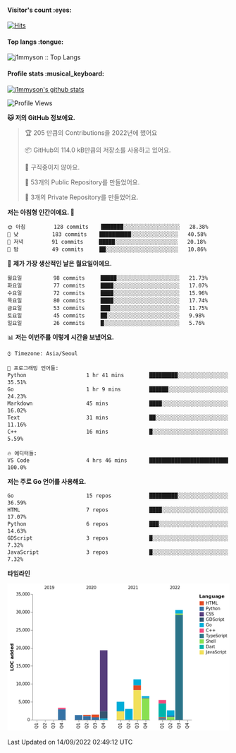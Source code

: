 <h4>Visitor's count :eyes:</h4>

[![Hits](https://hits.seeyoufarm.com/api/count/incr/badge.svg?url=https%3A%2F%2Fgithub.com%2Fj1mmyson&count_bg=%2379C83D&title_bg=%23555555&icon=&icon_color=%23E7E7E7&title=hits&edge_flat=false)](https://hits.seeyoufarm.com)

<h4>Top langs :tongue:</h4>

<p><img src="https://github-readme-stats.vercel.app/api/top-langs/?username=j1mmyson&hide=html&langs_count=8&theme=tokyonight&layout=compact" alt="j1mmyson :: Top Langs" /></p>

<h4>Profile stats :musical_keyboard:</h4>

[![j1mmyson's github stats](https://github-readme-stats.vercel.app/api?username=j1mmyson&show_icons=true&theme=merko&hide=["contribs","issues"])](https://github.com/j1mmyson)

<!--START_SECTION:waka-->
![Profile Views](http://img.shields.io/badge/Profile%20Views-0-blue)

**🐱 저의 GitHub 정보에요.** 

> 🏆 205 만큼의 Contributions을 2022년에 했어요
 > 
> 📦 GitHub의 114.0 kB만큼의 저장소를 사용하고 있어요. 
 > 
> 🚫 구직중이지 않아요.
 > 
> 📜 53개의 Public Repository를 만들었어요. 
 > 
> 🔑 3개의 Private Repository를 만들었어요.  
 > 
**저는 아침형 인간이에요. 🐤** 

```text
🌞 아침         128 commits    ███████░░░░░░░░░░░░░░░░░░   28.38% 
🌆 낮　         183 commits    ██████████░░░░░░░░░░░░░░░   40.58% 
🌃 저녁         91 commits     █████░░░░░░░░░░░░░░░░░░░░   20.18% 
🌙 밤　         49 commits     ██░░░░░░░░░░░░░░░░░░░░░░░   10.86%

```
📅 **제가 가장 생산적인 날은 월요일이에요.** 

```text
월요일          98 commits     █████░░░░░░░░░░░░░░░░░░░░   21.73% 
화요일          77 commits     ████░░░░░░░░░░░░░░░░░░░░░   17.07% 
수요일          72 commits     ████░░░░░░░░░░░░░░░░░░░░░   15.96% 
목요일          80 commits     ████░░░░░░░░░░░░░░░░░░░░░   17.74% 
금요일          53 commits     ███░░░░░░░░░░░░░░░░░░░░░░   11.75% 
토요일          45 commits     ██░░░░░░░░░░░░░░░░░░░░░░░   9.98% 
일요일          26 commits     █░░░░░░░░░░░░░░░░░░░░░░░░   5.76%

```


📊 **저는 이번주를 이렇게 시간을 보냈어요.** 

```text
⌚︎ Timezone: Asia/Seoul

💬 프로그래밍 언어들: 
Python                   1 hr 41 mins        █████████░░░░░░░░░░░░░░░░   35.51% 
Go                       1 hr 9 mins         ██████░░░░░░░░░░░░░░░░░░░   24.23% 
Markdown                 45 mins             ████░░░░░░░░░░░░░░░░░░░░░   16.02% 
Text                     31 mins             ██░░░░░░░░░░░░░░░░░░░░░░░   11.16% 
C++                      16 mins             █░░░░░░░░░░░░░░░░░░░░░░░░   5.59%

🔥 에디터들: 
VS Code                  4 hrs 46 mins       █████████████████████████   100.0%

```

**저는 주로 Go 언어를 사용해요.** 

```text
Go                       15 repos            █████████░░░░░░░░░░░░░░░░   36.59% 
HTML                     7 repos             ████░░░░░░░░░░░░░░░░░░░░░   17.07% 
Python                   6 repos             ███░░░░░░░░░░░░░░░░░░░░░░   14.63% 
GDScript                 3 repos             █░░░░░░░░░░░░░░░░░░░░░░░░   7.32% 
JavaScript               3 repos             █░░░░░░░░░░░░░░░░░░░░░░░░   7.32%

```


**타임라인**

![Chart not found](https://raw.githubusercontent.com/j1mmyson/j1mmyson/main/charts/bar_graph.png) 


 Last Updated on 14/09/2022 02:49:12 UTC
<!--END_SECTION:waka-->
